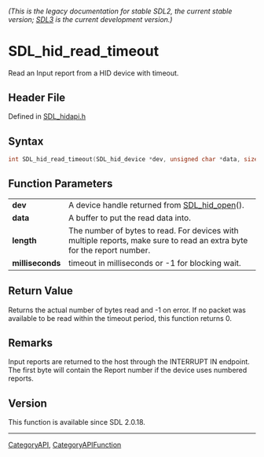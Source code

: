 ###### (This is the legacy documentation for stable SDL2, the current stable version; [SDL3](https://wiki.libsdl.org/SDL3/) is the current development version.)
# SDL_hid_read_timeout

Read an Input report from a HID device with timeout.

## Header File

Defined in [SDL_hidapi.h](https://github.com/libsdl-org/SDL/blob/SDL2/include/SDL_hidapi.h)

## Syntax

```c
int SDL_hid_read_timeout(SDL_hid_device *dev, unsigned char *data, size_t length, int milliseconds);

```

## Function Parameters

|                      |                                                                                                                        |
| -------------------- | ---------------------------------------------------------------------------------------------------------------------- |
| **dev**              | A device handle returned from [SDL_hid_open](SDL_hid_open)().                                                          |
| **data**             | A buffer to put the read data into.                                                                                    |
| **length**           | The number of bytes to read. For devices with multiple reports, make sure to read an extra byte for the report number. |
| **milliseconds**     | timeout in milliseconds or -1 for blocking wait.                                                                       |

## Return Value

Returns the actual number of bytes read and -1 on error. If no packet was
available to be read within the timeout period, this function returns 0.

## Remarks

Input reports are returned to the host through the INTERRUPT IN endpoint.
The first byte will contain the Report number if the device uses numbered
reports.

## Version

This function is available since SDL 2.0.18.

----
[CategoryAPI](CategoryAPI), [CategoryAPIFunction](CategoryAPIFunction)

